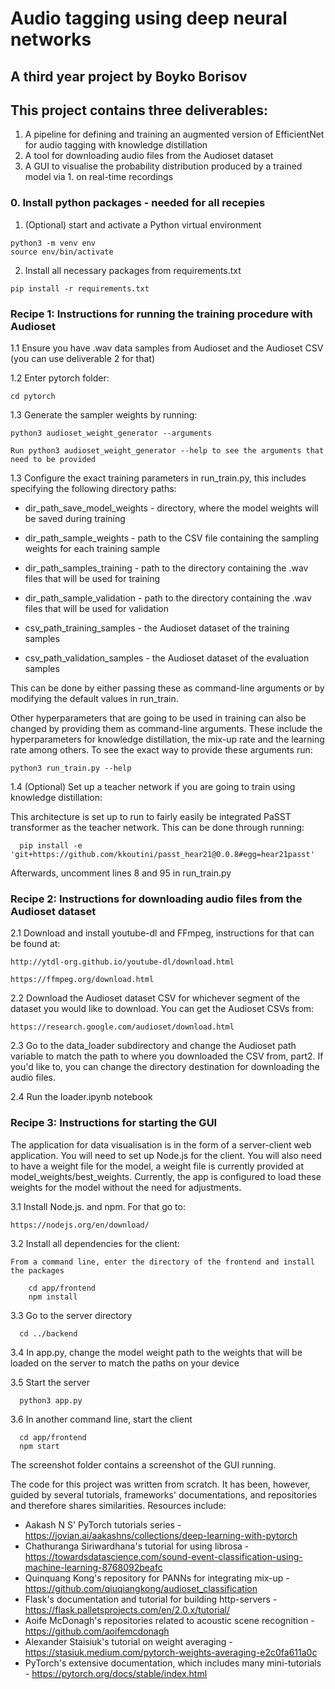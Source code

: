 # Audio tagging using deep neural networks
## A third year project by Boyko Borisov

## This project contains three deliverables:
1. A pipeline for defining and training an augmented version of EfficientNet for audio tagging with knowledge distillation
2. A tool for downloading audio files from the Audioset dataset
3. A GUI to visualise the probability distribution produced by a trained model via 1. on real-time recordings 

### 0. Install python packages - needed for all recepies 
  1. (Optional) start and activate a Python virtual environment
    
    python3 -m venv env
    source env/bin/activate 

  2. Install all necessary packages from requirements.txt
    
    pip install -r requirements.txt

### Recipe 1: Instructions for running the training procedure with Audioset

  1.1 Ensure you have .wav data samples from Audioset and the Audioset CSV (you can use deliverable 2 for that)

  1.2 Enter pytorch folder:

    cd pytorch

  1.3 Generate the sampler weights by running:

    python3 audioset_weight_generator --arguments

    Run python3 audioset_weight_generator --help to see the arguments that need to be provided

  1.3 Configure the exact training parameters in run_train.py, this includes specifying the following directory paths:
    
  * dir_path_save_model_weights - directory, where the model weights will be saved during training
  
  * dir_path_sample_weights - path to the CSV file containing the sampling weights for each training sample

  * dir_path_samples_training - path to the directory containing the .wav files that will be used for training

  * dir_path_sample_validation - path to the directory containing the .wav files that will be used for validation

  * csv_path_training_samples - the Audioset dataset of the training samples

  * csv_path_validation_samples - the Audioset dataset of the evaluation samples

  This can be done by either passing these as command-line arguments or by modifying the default values in run_train.

  Other hyperparameters that are going to be used in training can also be changed by providing them as command-line arguments. These include the hyperparameters for knowledge distillation, the mix-up rate and the learning rate among others. To see the exact way to provide these arguments run:

    python3 run_train.py --help

  1.4 (Optional) Set up a teacher network if you are going to train using knowledge distillation:

  This architecture is set up to run to fairly easily be integrated PaSST transformer as the teacher network. This can be done through running:

      pip install -e 'git+https://github.com/kkoutini/passt_hear21@0.0.8#egg=hear21passt' 
  
  Afterwards, uncomment lines 8 and 95 in run_train.py

### Recipe 2: Instructions for downloading audio files from the Audioset dataset
  2.1 Download and install youtube-dl and FFmpeg, instructions for that can be found at:

    http://ytdl-org.github.io/youtube-dl/download.html

    https://ffmpeg.org/download.html

  2.2 Download the Audioset dataset CSV for whichever segment of the dataset you would like to download. You can get the Audioset CSVs from:
    
    https://research.google.com/audioset/download.html
  
  2.3 Go to the data_loader subdirectory and change the Audioset path variable to match the path to where you downloaded the CSV from, part2. If you'd like to, you can change the directory destination for downloading the audio files.

  2.4 Run the loader.ipynb notebook


### Recipe 3: Instructions for starting the GUI
The application for data visualisation is in the form of a server-client web application. You will need to set up Node.js for the client. You will also need to have a weight file for the model, a weight file is currently provided at model_weights/best_weights. Currently, the app is configured to load these weights for the model without the need for adjustments.

  3.1 Install Node.js. and npm. For that go to:

    https://nodejs.org/en/download/

  3.2 Install all dependencies for the client:

    From a command line, enter the directory of the frontend and install the packages

        cd app/frontend
        npm install

  3.3 Go to the server directory

      cd ../backend
  
  3.4 In app.py, change the model weight path to the weights that will be loaded on the server to match the paths on your device

  3.5 Start the server

      python3 app.py
  
  3.6 In another command line, start the client

      cd app/frontend
      npm start

The screenshot folder contains a screenshot of the GUI running.

The code for this project was written from scratch. It has been, however, guided by several tutorials, frameworks' documentations, and repositories and therefore shares similarities. Resources include:
 * Aakash N S' PyTorch tutorials series - https://jovian.ai/aakashns/collections/deep-learning-with-pytorch
 * Chathuranga Siriwardhana's tutorial for using librosa - https://towardsdatascience.com/sound-event-classification-using-machine-learning-8768092beafc
 * Quinquang Kong's repository for PANNs for integrating mix-up - https://github.com/qiuqiangkong/audioset_classification
 * Flask's documentation and tutorial for building http-servers - https://flask.palletsprojects.com/en/2.0.x/tutorial/
 * Aoife McDonagh's repositories related to acoustic scene recognition - https://github.com/aoifemcdonagh
 * Alexander Staisiuk's tutorial on weight averaging - https://stasiuk.medium.com/pytorch-weights-averaging-e2c0fa611a0c
 * PyTorch's extensive documentation, which includes many mini-tutorials - https://pytorch.org/docs/stable/index.html
